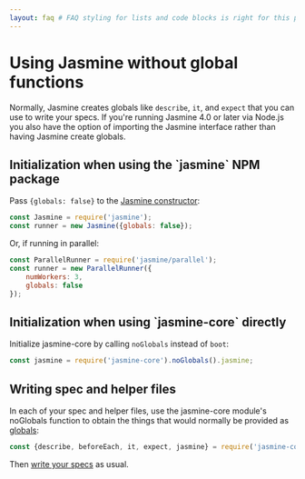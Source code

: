 ```yaml
---
layout: faq # FAQ styling for lists and code blocks is right for this page
---
```


<h1>Using Jasmine without global functions</h1>

Normally, Jasmine creates globals like `describe`, `it`, and `expect` that you
can use to write your specs. If you're running Jasmine
4.0 or later via Node.js you also have the option of importing the Jasmine
interface rather than having Jasmine create globals.

<h2 markdown="1">Initialization when using the `jasmine` NPM package</h2>

Pass `{globals: false}` to the [Jasmine constructor](/api/npm/edge/Jasmine.html):

```javascript
const Jasmine = require('jasmine');
const runner = new Jasmine({globals: false});
```

Or, if running in parallel:

```javascript
const ParallelRunner = require('jasmine/parallel');
const runner = new ParallelRunner({
    numWorkers: 3,
    globals: false
});
```


<h2 markdown="1">Initialization when using `jasmine-core` directly</h2>

Initialize jasmine-core by calling `noGlobals` instead of `boot`:

```javascript
const jasmine = require('jasmine-core').noGlobals().jasmine;
```

<h2>Writing spec and helper files</h2>

In each of your spec and helper files, use the jasmine-core module's noGlobals
function to obtain the things that would normally be provided as
[globals](/api/edge/global):

```javascript
const {describe, beforeEach, it, expect, jasmine} = require('jasmine-core').noGlobals();
```

Then [write your specs](./your_first_suite) as usual.
